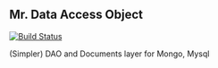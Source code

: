 Mr. Data Access Object
-----------------------

[![Build Status](https://travis-ci.org/wikidi/mrdao.png?branch=master)](https://travis-ci.org/wikidi/mrdao)

(Simpler) DAO and Documents layer for Mongo, Mysql